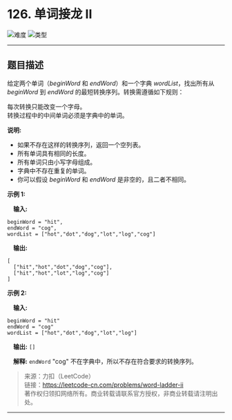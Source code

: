 # 126. 单词接龙 II

![难度](https://img.shields.io/badge/难度-困难-d9534f.svg?logo=leetcode&style=flat)  ![类型](https://img.shields.io/badge/类型-最短路径-violet.svg?style=flat)

---

## 题目描述

给定两个单词（*beginWord* 和 *endWord*）和一个字典 *wordList*，找出所有从 *beginWord* 到 *endWord* 的最短转换序列。转换需遵循如下规则：  

每次转换只能改变一个字母。  
转换过程中的中间单词必须是字典中的单词。  

**说明:**

- 如果不存在这样的转换序列，返回一个空列表。  
- 所有单词具有相同的长度。  
- 所有单词只由小写字母组成。  
- 字典中不存在重复的单词。  
- 你可以假设 *beginWord* 和 *endWord* 是非空的，且二者不相同。  

**示例 1:**

&emsp;**输入:**

```
beginWord = "hit",
endWord = "cog",
wordList = ["hot","dot","dog","lot","log","cog"]
```

&emsp;**输出:**

```
[
  ["hit","hot","dot","dog","cog"],
  ["hit","hot","lot","log","cog"]
]
```

**示例 2:**

&emsp;**输入:**

```
beginWord = "hit"
endWord = "cog"
wordList = ["hot","dot","dog","lot","log"]
```

&emsp;**输出:** `[]`

&emsp;**解释:** `endWord` "cog" 不在字典中，所以不存在符合要求的转换序列。

> 来源：力扣（LeetCode）  
> 链接：https://leetcode-cn.com/problems/word-ladder-ii  
> 著作权归领扣网络所有。商业转载请联系官方授权，非商业转载请注明出处。  

---
